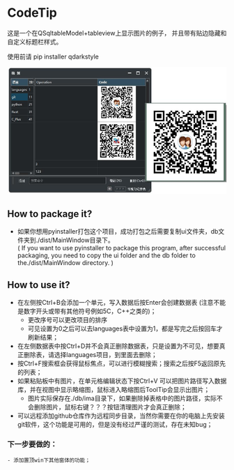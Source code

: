 # CodeTip
这是一个在QSqltableModel+tableview上显示图片的例子，
并且带有贴边隐藏和自定义标题栏样式。

使用前请 pip installer qdarkstyle

![Alt text](https://github.com/625781186/codetip/raw/master/ima/gitima.jpg)

## How to package it?
- 如果你想用pyinstaller打包这个项目，成功打包之后需要复制ui文件夹，db文件夹到./dist/MainWindow目录下。    
( If you want to use pyinstaller to package this program, after successful packaging, you need to copy the ui folder and the db folder to the./dist/MainWindow directory. )
## How to use it?
- 在左侧按Ctrl+B会添加一个单元，写入数据后按Enter会创建数据表 (注意不能是数字开头或带有其他符号例如5C，C++之类的)；
    - 更改序号可以更改项目的排序
    - 可见设置为0之后可以去languages表中设置为1，都是写完之后按回车才刷新结果；
- 在左侧数据表中按Ctrl+D并不会真正删除数据表，只是设置为不可见，想要真正删除表，请选择languages项目，到里面去删除；
- 按Ctrl+F搜索框会获得鼠标焦点，可以进行模糊搜索；搜索之后按F5返回原先的列表；
- 如果粘贴板中有图片，在单元格编辑状态下按Ctrl+V 可以把图片路径写入数据库，并在视图中显示略缩图，鼠标进入略缩图后ToolTip会显示出图片；
    - 图片实际保存在./db/ima目录下，如果删除掉表格中的图片路径，实际不会删除图片，鼠标右键？？？按钮清理图片才会真正删除；
- 可以远程添加github仓库作为远程同步目录，当然你需要在你的电脑上先安装git软件，这个功能是可用的，但是没有经过严谨的测试，存在未知bug；
### 下一步要做的：
    - 添加置顶win下其他窗体的功能；


